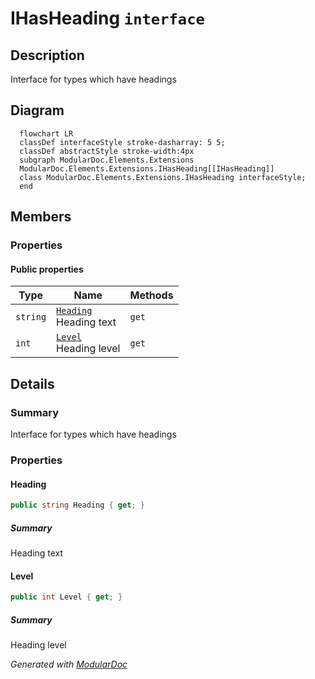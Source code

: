 # IHasHeading `interface`

## Description
Interface for types which have headings

## Diagram
```mermaid
  flowchart LR
  classDef interfaceStyle stroke-dasharray: 5 5;
  classDef abstractStyle stroke-width:4px
  subgraph ModularDoc.Elements.Extensions
  ModularDoc.Elements.Extensions.IHasHeading[[IHasHeading]]
  class ModularDoc.Elements.Extensions.IHasHeading interfaceStyle;
  end
```

## Members
### Properties
#### Public  properties
| Type | Name | Methods |
| --- | --- | --- |
| `string` | [`Heading`](#heading)<br>Heading text | `get` |
| `int` | [`Level`](#level)<br>Heading level | `get` |

## Details
### Summary
Interface for types which have headings

### Properties
#### Heading
```csharp
public string Heading { get; }
```
##### Summary
Heading text

#### Level
```csharp
public int Level { get; }
```
##### Summary
Heading level

*Generated with* [*ModularDoc*](https://github.com/hailstorm75/ModularDoc)
